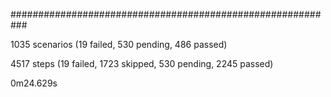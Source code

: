 
###########################################################

1035 scenarios (19 failed, 530 pending, 486 passed)

4517 steps (19 failed, 1723 skipped, 530 pending, 2245 passed)

0m24.629s
